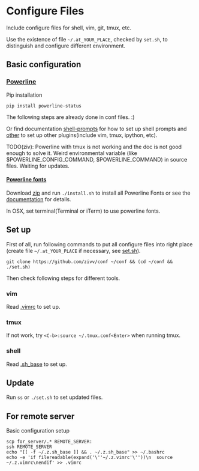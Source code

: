# Configure Files

Include configure files for shell, vim, git, tmux, etc.

Use the existence of file `~/.at_YOUR_PLACE`, checked by `set.sh`, to distinguish and configure different environment.

## Basic configuration

### [Powerline](https://github.com/powerline/powerline)

Pip installation

    pip install powerline-status

The following steps are already done in conf files. :)

Or find documentation [shell-prompts](https://powerline.readthedocs.org/en/master/usage/shell-prompts.html) for how to set up shell prompts and [other](https://powerline.readthedocs.org/en/master/usage/other.html) to set up other plugins(include vim, tmux, ipython, etc).

TODO(ziv): Powerline with tmux is not working and the doc is not good enough to solve it. Weird environmental variable (like $POWERLINE\_CONFIG\_COMMAND, $POWERLINE\_COMMAND) in source files. Waiting for updates.

#### [Powerline fonts](https://github.com/powerline/fonts)

Download [zip](https://github.com/powerline/fonts/archive/master.zip) and run `./install.sh` to install all Powerline Fonts or see the [documentation](https://powerline.readthedocs.org/en/latest/installation/linux.html#font-installation) for details.

In OSX, set terminal(Terminal or iTerm) to use powerline fonts.

## Set up

First of all, run following commands to put all configure files into right place (create file `~/.at_YOUR_PLACE` if necessary, see [set.sh](set.sh)).

    git clone https://github.com/zivv/conf ~/conf && (cd ~/conf && ./set.sh)

Then check following steps for different tools.

### vim

Read [.vimrc](.vimrc) to set up.

### tmux

If not work, try `<C-b>:source ~/.tmux.conf<Enter>` when running tmux.

### shell

Read [.sh_base](.sh_base) to set up.

## Update

Run `ss` or `./set.sh` to set updated files.

## For remote server

Basic configuration setup

    scp for_server/.* REMOTE_SERVER:
    ssh REMOTE_SERVER
    echo "[[ -f ~/.z.sh_base ]] && . ~/.z.sh_base" >> ~/.bashrc
    echo -e 'if filereadable(expand('\''~/.z.vimrc'\''))\n  source ~/.z.vimrc\nendif' >> .vimrc